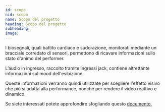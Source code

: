 ```yaml
---
id: scopo
nid: scopo
name: Scopo del progetto
heading: Scopo del progetto 
subheading: 
image: 
---
```


<p>I biosegnali, quali battito cardiaco e sudorazione, monitorati mediante un bracciale corredato di sensori, permettono di ricavare informazioni sullo stato d'animo del performer.</p>

<p>L’audio in ingresso, raccolto tramite ingressi jack, contiene altrettante informazioni sul mood dell'esibizione. </p>

<p>Queste informazioni verranno quindi utilizzate per scegliere l'effetto visivo che più si adatta alla performance, nonché per rendere il video reattivo e dinamico.</p>

<p> Se siete interessati potete approfondire sfogliando questo <a href="https://drive.google.com/open?id=1OZDLGxfbXZeDAKrvFt3UCfgj15zuz4HuL2U-3lGGjKE"> documento.

<!-- image example "http://lorempixel.com/500/340/abstract" -->

